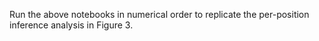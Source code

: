 Run the above notebooks in numerical order to replicate the per-position inference analysis in Figure 3.